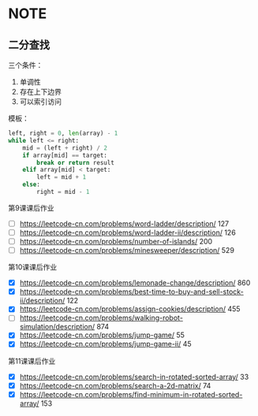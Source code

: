 # NOTE

## 二分查找

三个条件：

1. 单调性
2. 存在上下边界
3. 可以索引访问

模板：

```python
left, right = 0, len(array) - 1
while left <= right:
    mid = (left + right) / 2
    if array[mid] == target:
        break or return result
    elif array[mid] < target:
        left = mid + 1
    else:
        right = mid - 1
```

第9课课后作业

- [ ] https://leetcode-cn.com/problems/word-ladder/description/  127
- [ ] https://leetcode-cn.com/problems/word-ladder-ii/description/  126
- [ ] https://leetcode-cn.com/problems/number-of-islands/  200
- [ ] https://leetcode-cn.com/problems/minesweeper/description/  529

第10课课后作业

- [x] https://leetcode-cn.com/problems/lemonade-change/description/  860
- [x] https://leetcode-cn.com/problems/best-time-to-buy-and-sell-stock-ii/description/  122
- [x] https://leetcode-cn.com/problems/assign-cookies/description/  455
- [ ] https://leetcode-cn.com/problems/walking-robot-simulation/description/  874
- [x] https://leetcode-cn.com/problems/jump-game/  55
- [x] https://leetcode-cn.com/problems/jump-game-ii/  45

第11课课后作业

- [x] https://leetcode-cn.com/problems/search-in-rotated-sorted-array/  33
- [x] https://leetcode-cn.com/problems/search-a-2d-matrix/   74
- [x] https://leetcode-cn.com/problems/find-minimum-in-rotated-sorted-array/  153
